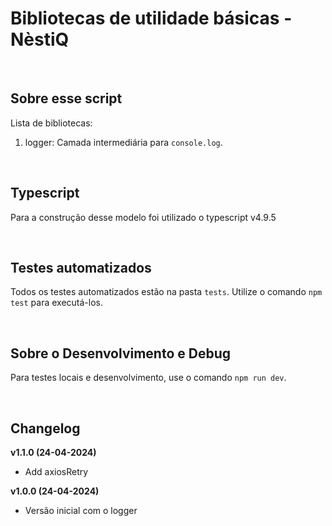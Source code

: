 # Bibliotecas de utilidade básicas - NèstiQ

<br>

## Sobre esse script

Lista de bibliotecas:

1. logger: Camada intermediária para `console.log`.

<br>

## Typescript

Para a construção desse modelo foi utilizado o typescript v4.9.5

<br>

## Testes automatizados

Todos os testes automatizados estão na pasta `tests`. Utilize o comando `npm test` para executá-los.

<br>  
  
## Sobre o Desenvolvimento e Debug

Para testes locais e desenvolvimento, use o comando `npm run dev`.

<br>
  
## Changelog

**v1.1.0 (24-04-2024)**

- Add axiosRetry

**v1.0.0 (24-04-2024)**

- Versão inicial com o logger
